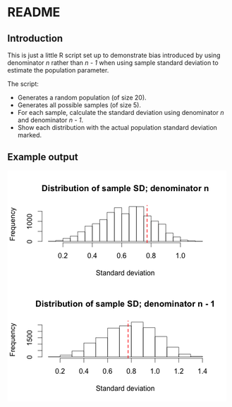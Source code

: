 # README

## Introduction
This is just a little R script set up to demonstrate bias introduced by using denominator _n_ rather than _n - 1_ when using sample standard deviation to estimate the population parameter.

The script:

* Generates a random population (of size 20).
* Generates all possible samples (of size 5).
* For each sample, calculate the standard deviation using denominator _n_ and denominator _n - 1_.
* Show each distribution with the actual population standard deviation marked.


## Example output


![](std_dists.png)